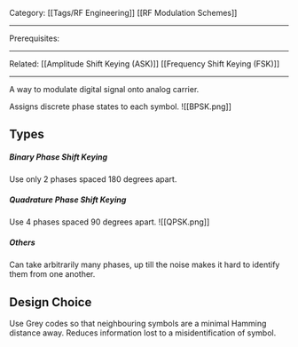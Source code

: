 Category: [[Tags/RF Engineering]] [[RF Modulation Schemes]]
___
Prerequisites: 
___
Related: [[Amplitude Shift Keying (ASK)]] [[Frequency Shift Keying (FSK)]]
___
A way to modulate digital signal onto analog carrier. 

Assigns discrete phase states to each symbol. 
![[BPSK.png]]
## Types
##### Binary Phase Shift Keying
Use only 2 phases spaced 180 degrees apart. 
##### Quadrature Phase Shift Keying
Use 4 phases spaced 90 degrees apart. 
![[QPSK.png]]
##### Others
Can take arbitrarily many phases, up till the noise makes it hard to identify them from one another. 
## Design Choice
Use Grey codes so that neighbouring symbols are a minimal Hamming distance away. Reduces information lost to a misidentification of symbol. 

